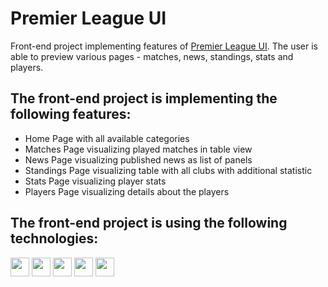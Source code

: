 # Premier League UI

Front-end project implementing features of [Premier League UI](http://www.google.com/search?q=premier+league). The user is able to preview various pages - matches, news, standings, stats and players.

## The front-end project is implementing the following features:

* Home Page with all available categories
* Matches Page visualizing played matches in table view
* News Page visualizing published news as list of panels
* Standings Page visualizing table with all clubs with additional statistic
* Stats Page visualizing player stats
* Players Page visualizing details about the players

## The front-end project is using the following technologies:

<img src="https://img.shields.io/badge/vite-%23563D7C.svg?style=flat&logo=vite&color=white" height="30"> <img src="https://img.shields.io/badge/React.JS-%23563D7C.svg?style=flat&logo=react&color=white" height="30"> <img src="https://img.shields.io/badge/React_Router-CA4245?style=flat&logo=react-router&color=white&logoColor=red" height="30"> <img src="https://img.shields.io/badge/TailwindCSS-%23563D7C.svg?style=flat&logo=tailwindcss&color=white&logoColor=purple" height="30">  <img src="https://img.shields.io/badge/vitest-311C87?style=flat&logo=vitest&color=white" height="30">